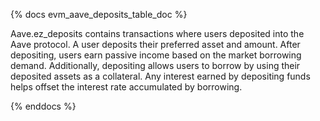 {% docs evm_aave_deposits_table_doc %}

Aave.ez_deposits contains transactions where users deposited into the Aave protocol. A user deposits their preferred asset and amount. After depositing, users earn passive income based on the market borrowing demand. Additionally, depositing allows users to borrow by using their deposited assets as a collateral. Any interest earned by depositing funds helps offset the interest rate accumulated by borrowing.

{% enddocs %}
